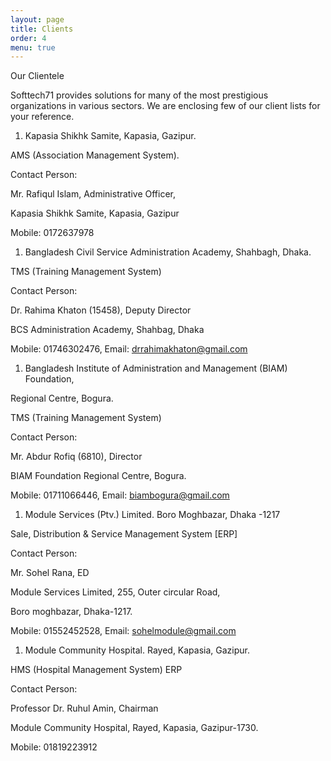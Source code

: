 ```yaml
---
layout: page
title: Clients
order: 4
menu: true
---
```


Our Clientele

Softtech71 provides solutions for many of the most prestigious organizations in various sectors. We are enclosing few of our client lists for your reference.

1. Kapasia Shikhk Samite, Kapasia, Gazipur.

AMS (Association Management System).

Contact Person:

Mr. Rafiqul Islam, Administrative Officer,

Kapasia Shikhk Samite, Kapasia, Gazipur

Mobile: 0172637978

1. Bangladesh Civil Service Administration Academy, Shahbagh, Dhaka.

TMS (Training Management System)

Contact Person:

Dr. Rahima Khaton (15458), Deputy Director

BCS Administration Academy, Shahbag, Dhaka

Mobile: 01746302476, Email: [drrahimakhaton@gmail.com](mailto:drrahimakhaton@gmail.com)

1. Bangladesh Institute of Administration and Management (BIAM) Foundation,

Regional Centre, Bogura.

TMS (Training Management System)

Contact Person:

Mr. Abdur Rofiq (6810), Director

BIAM Foundation Regional Centre, Bogura.

Mobile: 01711066446, Email: biambogura@gmail.com

1. Module Services (Ptv.) Limited. Boro Moghbazar, Dhaka -1217

Sale, Distribution &amp; Service Management System [ERP]

Contact Person:

Mr. Sohel Rana, ED

Module Services Limited, 255, Outer circular Road,

Boro moghbazar, Dhaka-1217.

Mobile: 01552452528, Email: sohelmodule@gmail.com

1. Module Community Hospital. Rayed, Kapasia, Gazipur.

HMS (Hospital Management System) ERP

Contact Person:

Professor Dr. Ruhul Amin, Chairman

Module Community Hospital, Rayed, Kapasia, Gazipur-1730.

Mobile: 01819223912